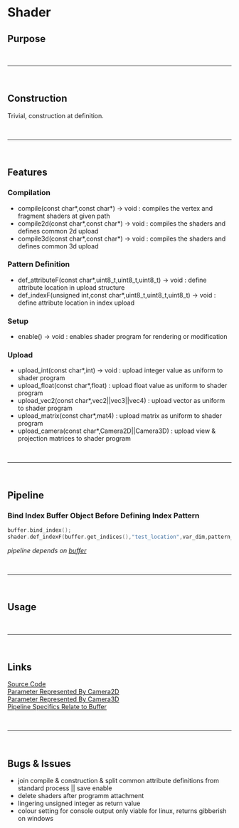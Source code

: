 # Shader

## Purpose

<br>

***

<br>

## Construction

Trivial, construction at definition.

<br>

***

<br>

## Features

### Compilation

- compile(const char*,const char*) -> void : compiles the vertex and fragment shaders at given path
- compile2d(const char*,const char*) -> void : compiles the shaders and defines common 2d upload
- compile3d(const char*,const char*) -> void : compiles the shaders and defines common 3d upload

### Pattern Definition

- def_attributeF(const char*,uint8_t,uint8_t,uint8_t) -> void : define attribute location in upload structure
- def_indexF(unsigned int,const char*,uint8_t,uint8_t,uint8_t) -> void : define attribute location in index upload

### Setup

- enable() -> void : enables shader program for rendering or modification

### Upload

- upload_int(const char*,int) -> void : upload integer value as uniform to shader program
- upload_float(const char*,float) : upload float value as uniform to shader program
- upload_vec2(const char*,vec2||vec3||vec4) : upload vector as uniform to shader program
- upload_matrix(const char*,mat4) : upload matrix as uniform to shader program
- upload_camera(const char*,Camera2D||Camera3D) : upload view & projection matrices to shader program

<br>

***

<br>

## Pipeline

### Bind Index Buffer Object Before Defining Index Pattern

```c++
buffer.bind_index();
shader.def_indexF(buffer.get_indices(),"test_location",var_dim,pattern_offset,pattern_cap);
```
*pipeline depends on [buffer](buffer.md)*

<br>

***

<br>

## Usage

<br>

***

<br>

## Links

[Source Code](../../ccb/gfx/shader.cpp) \
[Parameter Represented By Camera2D](camera2d.md) \
[Parameter Represented By Camera3D](camera3d.md) \
[Pipeline Specifics Relate to Buffer](buffer.md)

<br>

***

<br>

## Bugs & Issues

- join compile & construction & split common attribute definitions from standard process || save enable
- delete shaders after programm attachment
- lingering unsigned integer as return value
- colour setting for console output only viable for linux, returns gibberish on windows